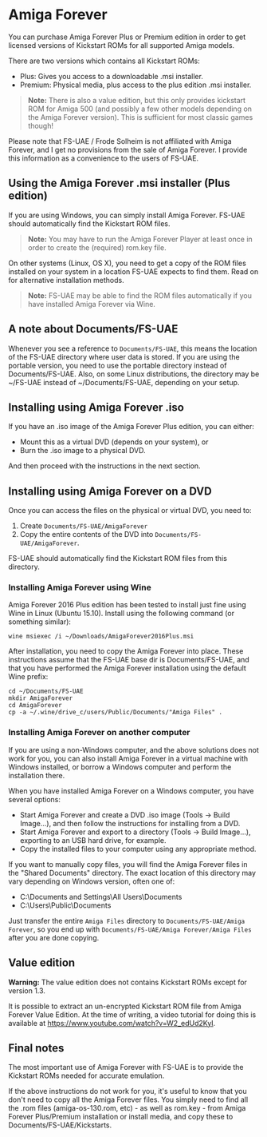 # Amiga Forever

You can purchase Amiga Forever Plus or Premium edition in order to get
licensed versions of Kickstart ROMs for all supported Amiga models.

There are two versions which contains all Kickstart ROMs:
* Plus: Gives you access to a downloadable .msi installer.
* Premium: Physical media, plus access to the plus edition .msi installer.

> **Note:** There is also a value edition, but this only provides kickstart
> ROM for Amiga 500 (and possibly a few other models depending on the
> Amiga Forever version). This is sufficient for most classic games though!

Please note that FS-UAE / Frode Solheim is not affiliated with
Amiga Forever, and I get no provisions from the sale of Amiga Forever.
I provide this information as a convenience to the users of FS-UAE.

## Using the Amiga Forever .msi installer (Plus edition)

If you are using Windows, you can simply install Amiga Forever. FS-UAE
should automatically find the Kickstart ROM files.

> **Note:** You may have to run the Amiga Forever Player at least once
> in order to create the (required) rom.key file.

On other systems (Linux, OS X), you need to get a copy of the ROM files
installed on your system in a location FS-UAE expects to find them.
Read on for alternative installation methods.

> **Note:** FS-UAE may be able to find the ROM files automatically if you
> have installed Amiga Forever via Wine.

## A note about Documents/FS-UAE

Whenever you see a reference to `Documents/FS-UAE`, this means the location
of the FS-UAE directory where user data is stored. If you are using the
portable version, you need to use the portable directory instead of
Documents/FS-UAE. Also, on some Linux distributions, the directory may
be ~/FS-UAE instead of ~/Documents/FS-UAE, depending on your setup.

## Installing using Amiga Forever .iso

If you have an .iso image of the Amiga Forever Plus edition, you can either:
* Mount this as a virtual DVD (depends on your system), or
* Burn the .iso image to a physical DVD.

And then proceed with the instructions in the next section.

## Installing using Amiga Forever on a DVD

Once you can access the files on the physical or virtual DVD, you need to:
1. Create `Documents/FS-UAE/AmigaForever`
2. Copy the entire contents of the DVD into `Documents/FS-UAE/AmigaForever`.

FS-UAE should automatically find the Kickstart ROM files from this directory.

<!--
### Extracting files with msiextract

> **Note:** This does not actually work, because it turns out that rom.key is
> missing from the extracted files.

These instructions assume that the FS-UAE base directory is Documents/FS-UAE,
and that you have `AmigaForever2016Plus.msi` in your downloads directory.
Run the following commands (with appropriate changes, if needed):

    cd ~/Documents/FS-UAE
    mkdir AmigaForever
    cd AmigaForever
    msiextract ~/Downloads/AmigaForever2016Plus.msi
    mv "Program Files"/Cloanto/"Amiga Forever" "Amiga Files"
    rm -Rf ".:Common"
    rm -Rf CommonAppData
    rm -Rf "Program Files"

The above commands are tested on Linux (Ubuntu 15.10) using Amiga Forever
2016 Plus edition.
-->

### Installing Amiga Forever using Wine

Amiga Forever 2016 Plus edition has been tested to install just fine
using Wine in Linux (Ubuntu 15.10). Install using the following command
(or something similar):

    wine msiexec /i ~/Downloads/AmigaForever2016Plus.msi

After installation, you need to copy the Amiga Forever into place.
These instructions assume that the FS-UAE base dir is Documents/FS-UAE,
and that you have performed the Amiga Forever installation using the default
Wine prefix:

    cd ~/Documents/FS-UAE
    mkdir AmigaForever
    cd AmigaForever
    cp -a ~/.wine/drive_c/users/Public/Documents/"Amiga Files" .

### Installing Amiga Forever on another computer

If you are using a non-Windows computer, and the above solutions does
not work for you, you can also install Amiga Forever in a virtual machine
with Windows installed, or borrow a Windows computer and perform the
installation there.

When you have installed Amiga Forever on a Windows computer, you have
several options:
* Start Amiga Forever and create a DVD .iso image (Tools -> Build Image...),
  and then follow the instructions for installing from a DVD.
* Start Amiga Forever and export to a directory (Tools -> Build Image...),
  exporting to an USB hard drive, for example.
* Copy the installed files to your computer using any appropriate method.

If you want to manually copy files, you will find the Amiga Forever files
in the "Shared Documents" directory. The exact location of this directory
may vary depending on Windows version, often one of:
* C:\Documents and Settings\All Users\Documents
* C:\Users\Public\Documents

Just transfer the entire `Amiga Files` directory to
`Documents/FS-UAE/Amiga Forever`, so you end up with
`Documents/FS-UAE/Amiga Forever/Amiga Files` after you are done copying.

## Value edition

**Warning:** The value edition does not contains Kickstart ROMs except for
version 1.3.

It is possible to extract an un-encrypted Kickstart ROM file from
Amiga Forever Value Edition. At the time of writing, a video tutorial for
doing this is available at https://www.youtube.com/watch?v=W2_edUd2KyI.

## Final notes

The most important use of Amiga Forever with FS-UAE is to provide the
Kickstart ROMs needed for accurate emulation.

If the above instructions do not work for you, it's useful to know that
you don't need to copy all the Amiga Forever files. You simply need
to find all the .rom files (amiga-os-130.rom, etc) - as well as rom.key -
from Amiga Forever Plus/Premium installation or install media, and copy these
to Documents/FS-UAE/Kickstarts.
